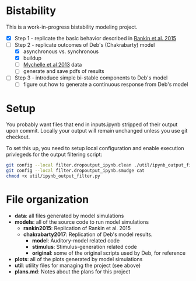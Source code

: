 
# Bistability

This is a work-in-progress bistability modeling project. 

- [x] Step 1 - replicate the basic behavior described in [Rankin et al. 2015](https://doi.org/10.1371/journal.pcbi.1004555)
- [ ] Step 2 - replicate outcomes of Deb's (Chakrabarty) model
  - [x] asynchronous vs. synchronous
  - [x] buildup
  - [ ] [Mychelle et al 2013](https://doi.org/10.1121/1.4789866) data
  - [ ] generate and save pdfs of results
- [ ] Step 3 - introduce simple bi-stable components to Deb's model
  - [ ] figure out how to generate a continuous response 
        from Deb's model

# Setup

You probably want files that end in inputs.ipynb stripped of their output upon commit. Locally your output will remain unchanged unless you use git checkout.

To set this up, you need to setup local configuration and enable execution privlegeds for the output filtering script:

```sh
git config --local filter.dropoutput_ipynb.clean ./util/ipynb_output_filter.py
git config --local filter.dropoutput_ipynb.smudge cat
chmod +x util/ipynb_output_filter.py
```

# File organization

* **data**: all files generated by model simulations
* **models**: all of the source code to run model simulations
  * **rankin2015**: Replication of Rankin et al. 2015
  * **chakrabarty2017**: Replication of Deb's model results.
    * **model**: Auditory-model related code
	* **stimulus**: Stimulus-generation related code
	* **original**: some of the original scripts used by Deb, for reference
* **plots**: all of the plots generated by model simulations
* **util**: utility files for managing the project (see above)
* **plans.md**: Notes about the plans for this project
